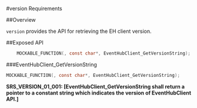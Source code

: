#version Requirements
 
##Overview

`version` provides the API for retrieving the EH client version.

##Exposed API

```c
    MOCKABLE_FUNCTION(, const char*, EventHubClient_GetVersionString);
```

###EventHubClient_GetVersionString

```c
MOCKABLE_FUNCTION(, const char*, EventHubClient_GetVersionString);
```

**SRS_VERSION_01_001: [**EventHubClient_GetVersionString shall return a pointer to a constant string which indicates the version of EventHubClient API.**]** 
